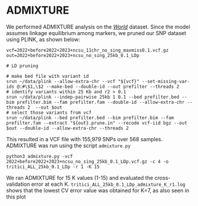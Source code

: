 # ADMIXTURE
We performed ADMIXTURE analysis on the [*World*](../Datasets/Datasets.md) dataset. Since the model assumes linkage equilibrium among markers, we pruned our SNP dataset using PLINK, as shown below:
```
vcf=2022+before2022+2023+ncsu_11chr_no_sing_maxmiss0.1.vcf.gz
out=2022+before2022+2023+ncsu_no_sing_25kb_0.1_LDp

# LD pruning

# make bed file with variant id
srun ~/data/plink --allow-extra-chr --vcf "${vcf}" --set-missing-var-ids @:#\$1,\$2 --make-bed --double-id --out prefilter --threads 2
# identify variants within 25 Kb and r2 > 0.1
srun ~/data/plink --indep-pairwise 25kb 1 0.1 --bed prefilter.bed --bim prefilter.bim --fam prefilter.fam --double-id --allow-extra-chr --threads 2  --out $out
# select those variants from vcf
srun ~/data/plink --bed prefilter.bed --bim prefilter.bim --fam prefilter.fam --extract "${out}.prune.in" --recode vcf-iid bgz --out $out --double-id --allow-extra-chr --threads 2
```
This resulted in a VCF file with 155,979 SNPs over 568 samples. ADMIXTURE was run using the script `admixture.py` 
```
python3 admixture.py -vcf 2022+before2022+2023+ncsu_no_sing_25kb_0.1_LDp.vcf.gz -c 4 -o tritici_ALL_25kb_0.1_LDp -r 1 -K 15
```
We ran ADMIXTURE for 15 K values (1-15) and evaluated the cross-validation error at each K. `tritici_ALL_25kb_0.1_LDp_admixture_K_r1.log` shows that the lowest CV error value was obtained for K=7, as also seen in this plot
